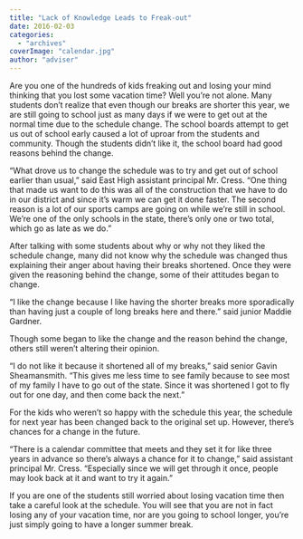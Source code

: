```yaml
---
title: "Lack of Knowledge Leads to Freak-out"
date: 2016-02-03
categories: 
  - "archives"
coverImage: "calendar.jpg"
author: "adviser"
---
```


Are you one of the hundreds of kids freaking out and losing your mind thinking that you lost some vacation time? Well you’re not alone. Many students don’t realize that even though our breaks are shorter this year, we are still going to school just as many days if we were to get out at the normal time due to the schedule change. The school boards attempt to get us out of school early caused a lot of uproar from the students and community. Though the students didn’t like it, the school board had good reasons behind the change.

“What drove us to change the schedule was to try and get out of school earlier than usual,” said East High assistant principal Mr. Cress. “One thing that made us want to do this was all of the construction that we have to do in our district and since it’s warm we can get it done faster. The second reason is a lot of our sports camps are going on while we’re still in school. We’re one of the only schools in the state, there’s only one or two total, which go as late as we do.”

After talking with some students about why or why not they liked the schedule change, many did not know why the schedule was changed thus explaining their anger about having their breaks shortened. Once they were given the reasoning behind the change, some of their attitudes began to change.

“I like the change because I like having the shorter breaks more sporadically than having just a couple of long breaks here and there.” said junior Maddie Gardner.

Though some began to like the change and the reason behind the change, others still weren’t altering their opinion.

“I do not like it because it shortened all of my breaks,” said senior Gavin Sheamansmith. “This gives me less time to see family because to see most of my family I have to go out of the state. Since it was shortened I got to fly out for one day, and then come back the next.”

For the kids who weren’t so happy with the schedule this year, the schedule for next year has been changed back to the original set up. However, there’s chances for a change in the future.

“There is a calendar committee that meets and they set it for like three years in advance so there’s always a chance for it to change,” said assistant principal Mr. Cress. “Especially since we will get through it once, people may look back at it and want to try it again.”

If you are one of the students still worried about losing vacation time then take a careful look at the schedule. You will see that you are not in fact losing any of your vacation time, nor are you going to school longer, you’re just simply going to have a longer summer break.
